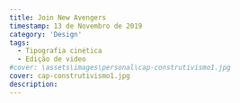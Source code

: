 ```yaml
---
title: Join New Avengers
timestamp: 13 de Novembro de 2019
category: 'Design'
tags:
  - Tipografia cinética
  - Edição de video
#cover: \assets\images\personal\cap-construtivismo1.jpg
cover: cap-construtivismo1.jpg
description:
---
```

